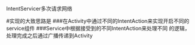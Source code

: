 IntentServicer多次请求网络

#实现的大致思路是
###在Activity中通过不同的IntentAction来实现开启不同的service组件
###Service中根据接受到的不同IntentAction来处理不同 的逻辑，处理完成之后通过广播传递到Activity
